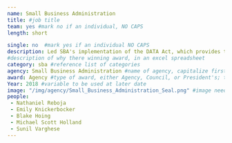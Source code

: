 ```yaml
---
name: Small Business Administration
title: #job title
team: yes #mark no if an individual, NO CAPS
length: short

single: no  #mark yes if an individual NO CAPS
description: Led SBA's implementation of the DATA Act, which provides transparency to the public, helps identify risk, improves services, and facilitates data-driven decisions to improve how SBA serves small businesses.
#description of why there winning award, in an excel spreadsheet
category: sba #reference list of categories
agency: Small Business Administration #name of agency, capitalize first letter of each name
award: Agency #type of award, either Agency, Council, or President's; this is case sensitive so make sure to match the options listed exactly. This section generates the format of the card
Year: 2018 #variable to be used at later date
image: "/img/agency/Small_Business_Administration_Seal.png" #image needed for Team award (agency seal) and President's award (headshot); leave empty if and individual Agency award
people:
 - Nathaniel Reboja
 - Emily Knickerbocker
 - Blake Hoing
 - Michael Scott Holland
 - Sunil Varghese
---
```

